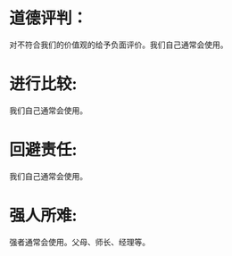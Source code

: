 # 道德评判：
对不符合我们的价值观的给予负面评价。我们自己通常会使用。
# 进行比较: 
我们自己通常会使用。
# 回避责任: 
我们自己通常会使用。
# 强人所难: 
强者通常会使用。父母、师长、经理等。